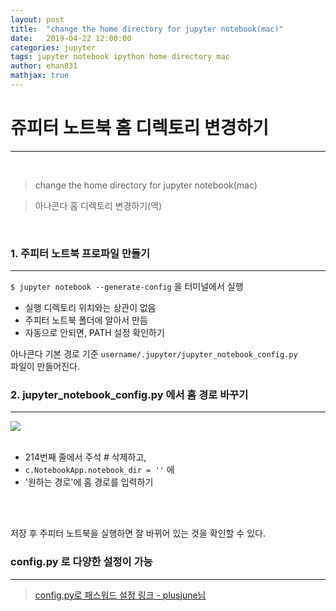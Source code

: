 ```yaml
---
layout: post
title:  "change the home directory for jupyter notebook(mac)"
date:   2019-04-22 12:00:00
categories: jupyter
tags: jupyter notebook ipython home directory mac
author: ehan831
mathjax: true
---
```


# 쥬피터 노트북 홈 디렉토리 변경하기
---

<br>

>change the home directory for jupyter notebook(mac)

>아나콘다 홈 디렉토리 변경하기(맥)

<br>

### 1. 주피터 노트북 프로파일 만들기
---

`$ jupyter notebook --generate-config` 을 터미널에서 실행 <br>
- 실행 디렉토리 위치와는 상관이 없음
- 주피터 노트북 폴더에 알아서 만듬
- 자동으로 안되면, PATH 설정 확인하기

아나콘다 기본 경로 기준
`username/.jupyter/jupyter_notebook_config.py` <br>
파일이 만들어진다. 


### 2. jupyter_notebook_config.py 에서 홈 경로 바꾸기
---
<img src = "http://blogfiles.naver.net/MjAxOTAzMTJfMTEy/MDAxNTUyMzkxMzc0MzY3.XM41PfiUQIUpKCyP5P7HU3pOmtSggU6IvdBpQiyzfhIg.dr9FB0a_Ayt1MozVUR2zlbnJg75K88-Fsn4pprA7xNwg.PNG.ehan831/SE-a049db7c-e55f-4e9a-9c91-951979bcb7f4.png">
<br>
<br>

- 214번째 줄에서 주석 # 삭제하고,
- `c.NotebookApp.notebook_dir = ''` 에
- '원하는 경로'에 홈 경로를 입력하기 
<br>
​

저장 후 주피터 노트북을 실행하면 잘 바뀌어 있는 것을 확인할 수 있다.
<br>

### config.py 로 다양한 설정이 가능
---

> [config.py로 패스워드 설정 링크 - plusjune님](https://financedata.github.io/posts/jupyter-notebook-authentication.html)